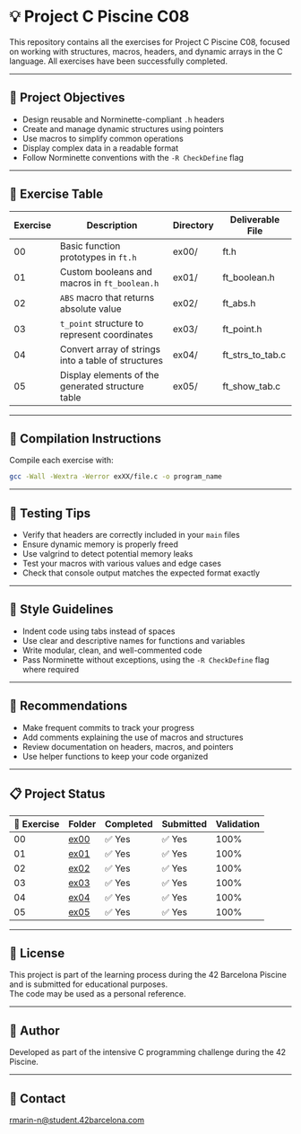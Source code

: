 # 💡 Project C Piscine C08

This repository contains all the exercises for Project C Piscine C08, focused on working with structures, macros, headers, and dynamic arrays in the C language. All exercises have been successfully completed.

---

## 🎯 Project Objectives

- Design reusable and Norminette-compliant `.h` headers  
- Create and manage dynamic structures using pointers  
- Use macros to simplify common operations  
- Display complex data in a readable format  
- Follow Norminette conventions with the `-R CheckDefine` flag

---

## 📁 Exercise Table

| Exercise | Description                                                  | Directory | Deliverable File         |
|----------|--------------------------------------------------------------|-----------|---------------------------|
| 00       | Basic function prototypes in `ft.h`                          | ex00/     | ft.h                      |
| 01       | Custom booleans and macros in `ft_boolean.h`                 | ex01/     | ft_boolean.h              |
| 02       | `ABS` macro that returns absolute value                      | ex02/     | ft_abs.h                  |
| 03       | `t_point` structure to represent coordinates                 | ex03/     | ft_point.h                |
| 04       | Convert array of strings into a table of structures          | ex04/     | ft_strs_to_tab.c          |
| 05       | Display elements of the generated structure table            | ex05/     | ft_show_tab.c             |

---

## 🔧 Compilation Instructions

Compile each exercise with:

```bash
gcc -Wall -Wextra -Werror exXX/file.c -o program_name
```


---

## 🧪 Testing Tips

- Verify that headers are correctly included in your `main` files  
- Ensure dynamic memory is properly freed  
- Use valgrind to detect potential memory leaks  
- Test your macros with various values and edge cases  
- Check that console output matches the expected format exactly

---

## 📐 Style Guidelines

- Indent code using tabs instead of spaces  
- Use clear and descriptive names for functions and variables  
- Write modular, clean, and well-commented code  
- Pass Norminette without exceptions, using the `-R CheckDefine` flag where required

---

## 📌 Recommendations

- Make frequent commits to track your progress  
- Add comments explaining the use of macros and structures  
- Review documentation on headers, macros, and pointers  
- Use helper functions to keep your code organized

---

## 📋 Project Status

| 🧩 Exercise | Folder       | Completed | Submitted | Validation |
|-------------|--------------|-----------|-----------|------------|
| 00          | [ex00](./ex00) | ✅ Yes  | ✅ Yes  | 100%       |
| 01          | [ex01](./ex01) | ✅ Yes  | ✅ Yes  | 100%       |
| 02          | [ex02](./ex02) | ✅ Yes  | ✅ Yes  | 100%       |
| 03          | [ex03](./ex03) | ✅ Yes  | ✅ Yes  | 100%       |
| 04          | [ex04](./ex04) | ✅ Yes  | ✅ Yes  | 100%       |
| 05          | [ex05](./ex05) | ✅ Yes  | ✅ Yes  | 100%       |

---

## 📜 License

This project is part of the learning process during the 42 Barcelona Piscine and is submitted for educational purposes.  
The code may be used as a personal reference.

---

## 🙋 Author

Developed as part of the intensive C programming challenge during the 42 Piscine.

---

## 📧 Contact

[rmarin-n@student.42barcelona.com](mailto:rmarin-n@student.42barcelona.com)

